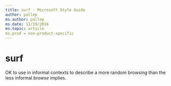 ```yaml
---
title: surf - Microsoft Style Guide
author: pallep
ms.author: pallep
ms.date: 11/19/2016
ms.topic: article
ms.prod = non-product-specific
---
```


# surf

OK to use in informal contexts to describe a more random browsing than the less informal *browse* implies. 
